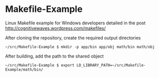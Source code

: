 Makefile-Example
================

Linux Makefile example for Windows developers detailed in the post http://cognitivewaves.wordpress.com/makefiles/

After cloning the repository, create the required output directories

`~/src/Makefile-Example $ mkdir -p app/bin app/obj math/bin math/obj`

After building, add the path to the shared object

`~/src/Makefile-Example $ export LD_LIBRARY_PATH=~/src/Makefile-Example/math/bin/`
